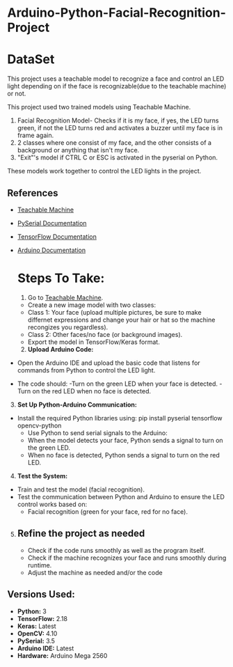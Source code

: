 # Arduino-Python-Facial-Recognition-Project

# DataSet
This project uses a teachable model to recognize a face and control an LED light depending on if the face is recognizable(due to the teachable machine) or not.

This project used two trained models using Teachable Machine.
1. Facial Recognition Model- Checks if it is my face, if yes, the LED turns green, if not the LED turns red and activates a buzzer until my face is in frame again.
2. 2 classes where one consist of my face, and the other consists of a background or anything that isn't my face.
3. "Exit"'s model if CTRL C or ESC is activated in the pyserial on Python.

These models work together to control the LED lights in the project.

## References
- [Teachable Machine](https://teachablemachine.withgoogle.com/)
- [PySerial Documentation](https://pyserial.readthedocs.io/)
- [TensorFlow Documentation](https://www.tensorflow.org/)
- [Arduino Documentation](https://docs.arduino.cc/)

  # Steps To Take:
  1. Go to [Teachable Machine](https://teachablemachine.withgoogle.com/).
   - Create a new image model with two classes:
   - Class 1: Your face (upload multiple pictures, be sure to make differnet expressions and change your hair or hat so the machine recongizes you regardless).
   - Class 2: Other faces/no face (or background images).
   - Export the model in TensorFlow/Keras format.

  2. **Upload Arduino Code:**
- Open the Arduino IDE and upload the basic code that listens for commands from Python to control the LED light.
- The code should:
  -Turn on the green LED when your face is detected.
  -Turn on the red LED when no face is detected.

 3.  **Set Up Python-Arduino Communication:**
- Install the required Python libraries using: pip install pyserial tensorflow opencv-python
   - Use Python to send serial signals to the Arduino:
   - When the model detects your face, Python sends a signal to turn on the green LED.
   - When no face is detected, Python sends a signal to turn on the red LED.

4. **Test the System:**
- Train and test the model (facial recognition).
- Test the communication between Python and Arduino to ensure the LED control works based on:
  - Facial recognition (green for your face, red for no face).
 
5. ## Refine the project as needed
   - Check if the code runs smoothly as well as the program itself.
   - Check if the machine recognizes your face and runs smoothly during runtime.
   - Adjust the machine as needed and/or the code


























## Versions Used:
- **Python:** 3
- **TensorFlow:** 2.18
- **Keras:** Latest
- **OpenCV:** 4.10
- **PySerial:** 3.5
- **Arduino IDE:** Latest
- **Hardware:** Arduino Mega 2560
